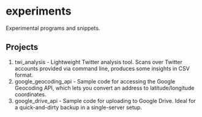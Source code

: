 experiments
===========

Experimental programs and snippets.


Projects
----------
1. twi_analysis - Lightweight Twitter analysis tool. Scans over Twitter accounts provided via command line, produces some insights in CSV format.
2. google_geocoding_api - Sample code for accessing the Google Geocoding API, which lets you convert an address to latitude/longitude coordinates.
3. google_drive_api - Sample code for uploading to Google Drive. Ideal for a quick-and-dirty backup in a single-server setup.
